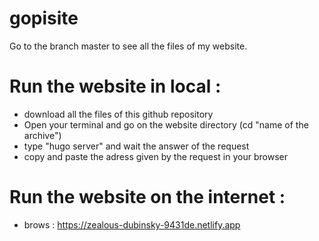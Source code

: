 # gopisite

Go to the branch master to see all the files of my website. 

# Run the website in local : 
- download all the files of this github repository 
- Open your terminal and go on the website directory (cd "name of the archive")
- type "hugo server" and wait the answer of the request 
- copy and paste the adress given by the request in your browser

# Run the website on the internet : 
- brows : https://zealous-dubinsky-9431de.netlify.app 

